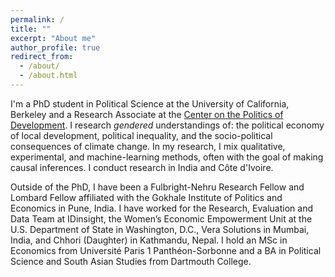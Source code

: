 ```yaml
---
permalink: /
title: ""
excerpt: "About me"
author_profile: true
redirect_from: 
  - /about/
  - /about.html
---
```


I'm a PhD student in Political Science at the University of California, Berkeley and a Research Associate at the [Center on the Politics of Development](https://cpd.berkeley.edu/). I research _gendered_ understandings of: the political economy of local development, political inequality, and the socio-political consequences of climate change. In my research, I mix qualitative, experimental, and machine-learning methods, often with the goal of making causal inferences. I conduct research in India and Côte d'Ivoire.

Outside of the PhD, I have been a Fulbright-Nehru Research Fellow and Lombard Fellow affiliated with the Gokhale Institute of Politics and Economics in Pune, India. I have worked for the Research, Evaluation and Data Team at IDinsight, the Women’s Economic Empowerment Unit at the U.S. Department of State in Washington, D.C., Vera Solutions in Mumbai, India, and Chhori (Daughter) in Kathmandu, Nepal. I hold an MSc in Economics from Université Paris 1 Panthéon-Sorbonne and a BA in Political Science and South Asian Studies from Dartmouth College.
